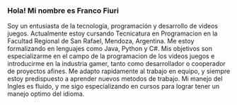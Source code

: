 ### Hola! Mi nombre es Franco Fiuri

Soy un entusiasta de la tecnología, programación y desarrollo de videos juegos. 
Actualmente estoy cursando Tecnicatura en Programacion en la Facultad Regional de San Rafael, Mendoza, Argentina.
Me estoy formalizando en lenguajes como Java, Python y C#.
Mis objetivos son especializarme en el campo de la programacion de los videos juegos e introducirme en la industria gamer, tanto como desarrollador o cooperador de proyectos afines.
Me adapto rapidamente al trabajo en equipo, y siempre estoy predispuesto a aprender nuevos metodos de trabajo. 
Mi manejo del Ingles es fluido, y me sigo especializando en cursos para lograr tener un manejo optimo del idioma.
